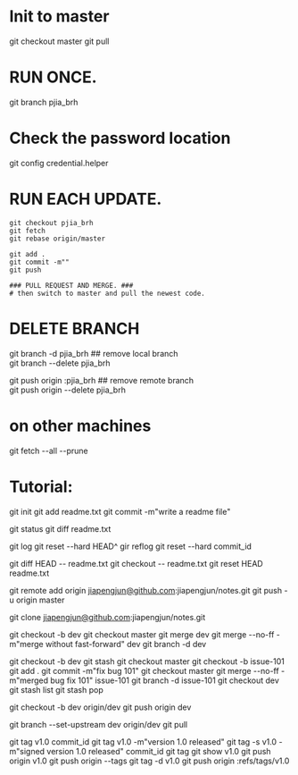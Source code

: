 # Init to master
git checkout master
git pull

# RUN ONCE.
git branch pjia_brh

# Check the password location
git config credential.helper

# RUN EACH UPDATE.
    git checkout pjia_brh
    git fetch
    git rebase origin/master 

    git add .
    git commit -m"" 
    git push

    ### PULL REQUEST AND MERGE. ###
    # then switch to master and pull the newest code.


# DELETE BRANCH
git branch -d pjia_brh          ## remove local branch  
git branch --delete pjia_brh

git push origin :pjia_brh       ## remove remote branch  
git push origin --delete pjia_brh
# on other machines
git fetch --all --prune


# Tutorial:
git init
git add readme.txt
git commit -m"write a readme file"

git status
git diff readme.txt

git log
git reset --hard HEAD^
gir reflog
git reset --hard commit_id

git diff HEAD -- readme.txt
git checkout -- readme.txt
git reset HEAD readme.txt

git remote add origin jiapengjun@github.com:jiapengjun/notes.git
git push -u origin master

git clone jiapengjun@github.com:jiapengjun/notes.git

git checkout -b dev
git checkout master
git merge dev
git merge --no-ff -m"merge without fast-forward" dev
git branch -d dev


git checkout -b dev
git stash
git checkout master
git checkout -b issue-101
git add . 
git commit -m"fix bug 101" 
git checkout master
git merge --no-ff -m"merged bug fix 101" issue-101
git branch -d issue-101
git checkout dev
git stash list
git stash pop

git checkout -b dev origin/dev
git push origin dev

git branch --set-upstream dev origin/dev
git pull

git tag v1.0 commit_id
git tag v1.0 -m"version 1.0 released"
git tag -s v1.0 -m"signed version 1.0 released" commit_id
git tag
git show v1.0
git push origin v1.0
git push origin --tags
git tag -d v1.0
git push origin :refs/tags/v1.0

